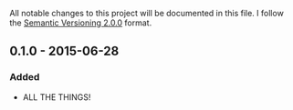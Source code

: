 All notable changes to this project will be documented in this file.
I follow the [Semantic Versioning 2.0.0](http://semver.org/) format.


## 0.1.0 - 2015-06-28

### Added
- ALL THE THINGS!
